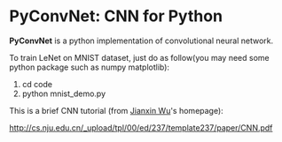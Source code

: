 # PyConvNet: CNN for Python
**PyConvNet** is a python implementation of convolutional neural network.

To train LeNet on MNIST dataset, just do as follow(you may need some python package such as numpy matplotlib):

1. cd code
2. python mnist_demo.py

This is a brief CNN tutorial (from [Jianxin Wu](http://cs.nju.edu.cn/wujx/)'s homepage):

http://cs.nju.edu.cn/_upload/tpl/00/ed/237/template237/paper/CNN.pdf
